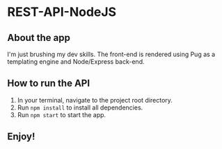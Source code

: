 # REST-API-NodeJS

## About the app
I'm just brushing my dev skills. The front-end is rendered using Pug as a templating engine and Node/Express back-end.

## How to run the API
1. In your terminal, navigate to the project root directory.
2. Run `npm install` to install all dependencies.
3. Run `npm start` to start the app.

## Enjoy!

